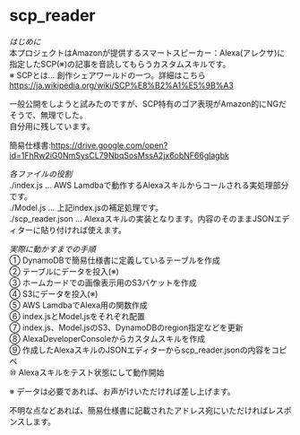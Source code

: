 # scp_reader
_はじめに_  
本プロジェクトはAmazonが提供するスマートスピーカー：Alexa(アレクサ)に指定したSCP(※)の記事を音読してもらうカスタムスキルです。  
※ SCPとは... 創作シェアワールドの一つ。詳細はこちら https://ja.wikipedia.org/wiki/SCP%E8%B2%A1%E5%9B%A3  

一般公開をしようと試みたのですが、SCP特有のゴア表現がAmazon的にNGだそうで、無理でした。  
自分用に残しています。

簡易仕様書:https://drive.google.com/open?id=1FhRw2iG0NmSysCL79NbqSosMssA2jx6obNF66glagbk

_各ファイルの役割_  
./index.js ... AWS Lamdbaで動作するAlexaスキルからコールされる実処理部分です。  
./Model.js ... 上記index.jsの補足処理です。  
./scp_reader.json ... Alexaスキルの実装となります。内容のそのままJSONエディターに貼り付ければ使えます。  

_実際に動かすまでの手順_  
① DynamoDBで簡易仕様書に定義しているテーブルを作成  
② テーブルにデータを投入(※)  
③ ホームカードでの画像表示用のS3バケットを作成  
④ S3にデータを投入(※)  
⑤ AWS LamdbaでAlexa用の関数作成  
⑥ index.jsとModel.jsをそれぞれ配置  
⑦ index.js、Model.jsのS3、DynamoDBのregion指定などを更新  
⑧ AlexaDeveloperConsoleからカスタムスキルを作成  
⑨ 作成したAlexaスキルのJSONエディターからscp_reader.jsonの内容をコピペ  
⑩ Alexaスキルをテスト状態にして動作開始  

※ データは必要であれば、お声がけいただければ差し上げます。

不明な点などあれば、簡易仕様書に記載されたアドレス宛にいただければレスポンスします。
